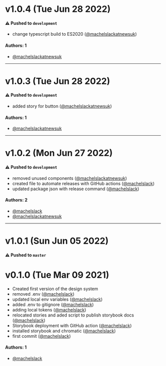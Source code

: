 # v1.0.4 (Tue Jun 28 2022)

#### ⚠️ Pushed to `development`

- change typescript build to ES2020 ([@machelslackatnewsuk](https://github.com/machelslackatnewsuk))

#### Authors: 1

- [@machelslackatnewsuk](https://github.com/machelslackatnewsuk)

---

# v1.0.3 (Tue Jun 28 2022)

#### ⚠️ Pushed to `development`

- added story for button ([@machelslackatnewsuk](https://github.com/machelslackatnewsuk))

#### Authors: 1

- [@machelslackatnewsuk](https://github.com/machelslackatnewsuk)

---

# v1.0.2 (Mon Jun 27 2022)

#### ⚠️ Pushed to `development`

- removed unused components ([@machelslackatnewsuk](https://github.com/machelslackatnewsuk))
- created file to automate releases with GitHub actions ([@machelslack](https://github.com/machelslack))
- updated package json with release command ([@machelslack](https://github.com/machelslack))

#### Authors: 2

- [@machelslack](https://github.com/machelslack)
- [@machelslackatnewsuk](https://github.com/machelslackatnewsuk)

---

# v1.0.1 (Sun Jun 05 2022)

#### ⚠️ Pushed to `master`

# v0.1.0 (Tue Mar 09 2021)

- Created first version of the design system
- removed .env ([@machelslack](https://github.com/machelslack))
- updated local env variables ([@machelslack](https://github.com/machelslack))
- added .env to gitignore ([@machelslack](https://github.com/machelslack))
- adding local tokens ([@machelslack](https://github.com/machelslack))
- relocated stories and aded script to publish storybook docs ([@machelslack](https://github.com/machelslack))
- Storybook deployment with GitHub action ([@machelslack](https://github.com/machelslack))
- installed storybook and chromatic ([@machelslack](https://github.com/machelslack))
- first commit ([@machelslack](https://github.com/machelslack))

#### Authors: 1

- [@machelslack](https://github.com/machelslack)
